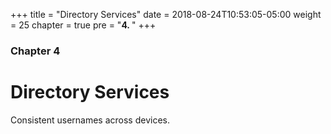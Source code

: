 +++
title = "Directory Services"
date = 2018-08-24T10:53:05-05:00
weight = 25
chapter = true
pre = "<b>4. </b>"
+++

### Chapter 4

# Directory Services

Consistent usernames across devices.
